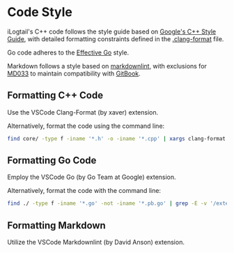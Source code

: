 # Code Style

iLogtail's C++ code follows the style guide based on [Google's C++ Style Guide](https://google.github.io/styleguide/cppguide.html), with detailed formatting constraints defined in the [.clang-format](https://github.com/alibaba/ilogtail/blob/main/.clang-format) file.

Go code adheres to the [Effective Go](https://go.dev/doc/effective_go) style.

Markdown follows a style based on [markdownlint](https://github.com/DavidAnson/markdownlint/blob/main/doc/Rules.md), with exclusions for [MD033](https://github.com/DavidAnson/markdownlint/blob/main/doc/Rules.md#md033---inline-html) to maintain compatibility with [GitBook](https://docs.gitbook.com/editing-content/rich-content/with-command-palette#hints-and-callouts).

## Formatting C++ Code

Use the VSCode Clang-Format (by xaver) extension.

Alternatively, format the code using the command line:

```bash
find core/ -type f -iname '*.h' -o -iname '*.cpp' | xargs clang-format -i
```

## Formatting Go Code

Employ the VSCode Go (by Go Team at Google) extension.

Alternatively, format the code with the command line:

```bash
find ./ -type f -iname '*.go' -not -iname '*.pb.go' | grep -E -v '/external/' | xargs gofmt -w
```

## Formatting Markdown

Utilize the VSCode Markdownlint (by David Anson) extension.
